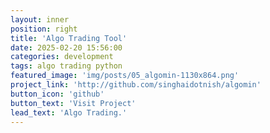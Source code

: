```yaml
---
layout: inner
position: right
title: 'Algo Trading Tool'
date: 2025-02-20 15:56:00
categories: development
tags: algo trading python
featured_image: 'img/posts/05_algomin-1130x864.png'
project_link: 'http://github.com/singhaidotnish/algomin'
button_icon: 'github'
button_text: 'Visit Project'
lead_text: 'Algo Trading.'
---
```

